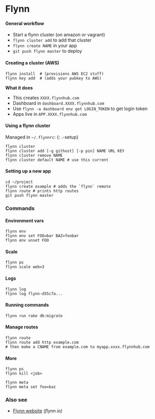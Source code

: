 Flynn
=====

#### General workflow

-   Start a flynn cluster (on amazon or vagrant)
-   `flynn cluster add` to add that cluster
-   `flynn create NAME` in your app
-   `git push flynn master` to deploy

#### Creating a cluster (AWS)

    flynn install  # (provisions AWS EC2 stuff)
    flynn key add  # (adds your pubkey to AWS)

**What it does**

-   This creates `XXXX.flynnhub.com`
-   Dashboard in `dashboard.XXXX.flynnhub.com`
-   Use `flynn -a dashboard env get LOGIN_TOKEN` to get login token
-   Apps live in `APP.XXXX.flynnhub.com`

#### Using a flynn cluster

Managed in `~/.flynnrc`: {: .-setup}

    flynn cluster
    flynn cluster add [-g githost] [-p pin] NAME URL KEY
    flynn cluster remove NAME
    flynn cluster default NAME # use this current

#### Setting up a new app

    cd ~/project
    flynn create example # adds the `flynn` remote
    flynn route # prints http routes
    git push flynn master

### Commands

#### Environment vars

    flynn env
    flynn env set FOO=bar BAZ=foobar
    flynn env unset FOO

#### Scale

    flynn ps
    flynn scale web=3

#### Logs

    flynn log
    flynn log flynn-d55c7a...

#### Running commands

    flynn run rake db:migrate

#### Manage routes

    flynn route
    flynn route add http example.com
    # then make a CNAME from example.com to myapp.xxxx.flynnhub.com

#### More

    flynn ps
    flynn kill <job>

    flynn meta
    flynn meta set foo=baz

### Also see

-   [Flynn website](https://flynn.io) *(flynn.io)*
